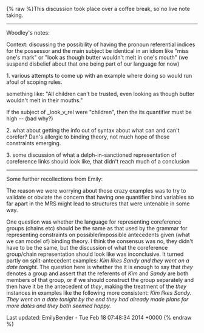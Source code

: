 {% raw %}This discussion took place over a coffee break, so no live note taking.

* * *

Woodley's notes:

Context: discussing the possibility of having the pronoun referential
indices for the possessor and the main subject be identical in an idiom
like "miss one's mark" or "look as though butter wouldn't melt in one's
mouth" (we suspend disbelief about that one being part of our language
for now)

1\. various attempts to come up with an example where doing so would run
afoul of scoping rules.

something like: "All children can't be trusted, even looking as though
butter wouldn't melt in their mouths."

If the subject of \_look\_v\_rel were "children", then the its
quantifier must be high -- (bad why?)

2\. what about getting the info out of syntax about what can and can't
corefer? Dan's allergic to binding theory, not much hope of those
constraints emerging.

3\. some discussion of what a delph-in-sanctioned representation of
coreference links should look like, that didn't reach much of a
conclusion

* * *

Some further recollections from Emily:

The reason we were worrying about those crazy examples was to try to
validate or obviate the concern that having one quantifier bind
variables so far apart in the MRS might lead to structures that were
untenable in some way.

One question was whether the language for representing coreference
groups (chains etc) should be the same as that used by the grammar for
representing constraints on possible/impossible antecedents given (what
we can model of) binding theory. I think the consensus was no, they
didn't have to be the same, but the discussion of what the coreference
group/chain representation should look like was inconclusive. It turned
partly on split-antecedent examples: *Kim likes Sandy and they went on a
date tonight.* The question here is whether the it is enough to say that
*they* denotes a group and assert that the referents of *Kim* and
*Sandy* are both members of that group, or if we should construct the
group separately and then have it be the antecedent of *they*, making
the treatment of the *they* instances in examples like the following
more consistent: *Kim likes Sandy. They went on a date tonight by the
end they had already made plans for more dates and they both seemed
happy.*

Last updated: EmilyBender - Tue Feb 18 07:48:34 2014 +0000
{% endraw %}